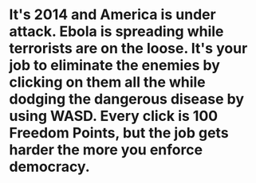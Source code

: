 # It's 2014 and America is under attack. Ebola is spreading while terrorists are on the loose. It's your job to eliminate the enemies by clicking on them all the while dodging the dangerous disease by using WASD. Every click is 100 Freedom Points, but the job gets harder the more you enforce democracy.
